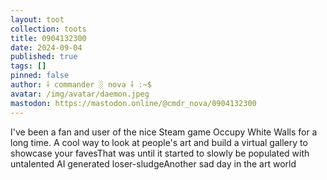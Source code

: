 ```yaml
---
layout: toot
collection: toots
title: 0904132300
date: 2024-09-04
published: true
tags: []
pinned: false
author: ⸸ commander ░ nova ⸸ :~$
avatar: /img/avatar/daemon.jpeg
mastodon: https://mastodon.online/@cmdr_nova/0904132300
---
```


I've been a fan and user of the nice Steam game Occupy White Walls for a long time. A cool way to look at people's art and build a virtual gallery to showcase your favesThat was until it started to slowly be populated with untalented AI generated loser-sludgeAnother sad day in the art world
